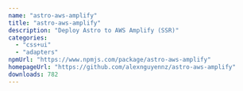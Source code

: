 ```yaml
---
name: "astro-aws-amplify"
title: "astro-aws-amplify"
description: "Deploy Astro to AWS Amplify (SSR)"
categories:
  - "css+ui"
  - "adapters"
npmUrl: "https://www.npmjs.com/package/astro-aws-amplify"
homepageUrl: "https://github.com/alexnguyennz/astro-aws-amplify"
downloads: 782
---
```

